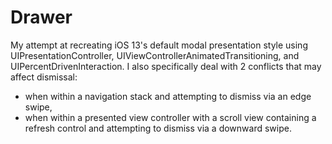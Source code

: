 # Drawer

My attempt at recreating iOS 13's default modal presentation style using UIPresentationController, UIViewControllerAnimatedTransitioning, and UIPercentDrivenInteraction. I also specifically deal with 2 conflicts that may affect dismissal:

- when within a navigation stack and attempting to dismiss via an edge swipe,
- when within a presented view controller with a scroll view containing a refresh control and attempting to dismiss via a downward swipe.
